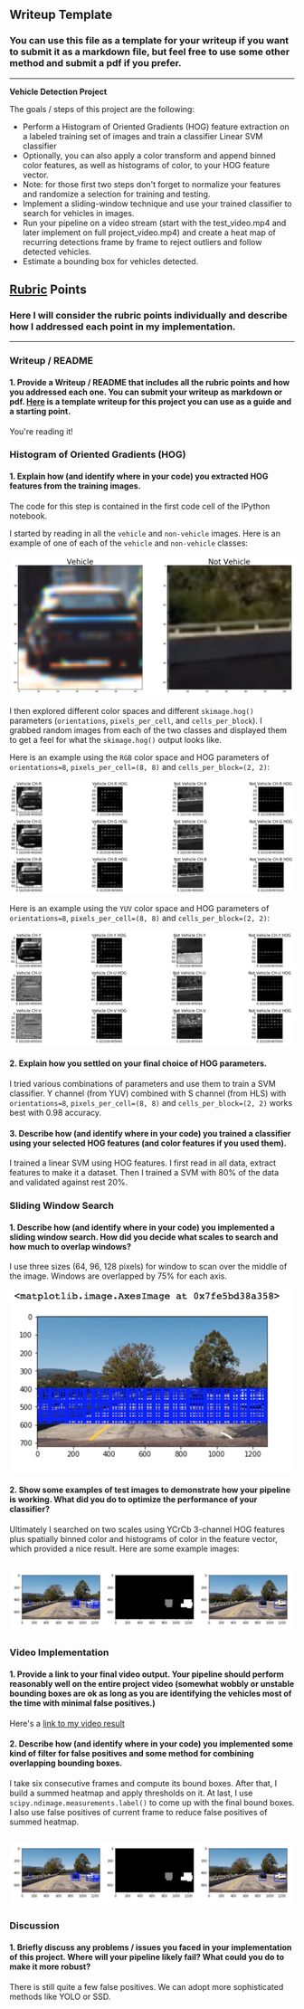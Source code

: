 ## Writeup Template
### You can use this file as a template for your writeup if you want to submit it as a markdown file, but feel free to use some other method and submit a pdf if you prefer.

---

**Vehicle Detection Project**

The goals / steps of this project are the following:

* Perform a Histogram of Oriented Gradients (HOG) feature extraction on a labeled training set of images and train a classifier Linear SVM classifier
* Optionally, you can also apply a color transform and append binned color features, as well as histograms of color, to your HOG feature vector. 
* Note: for those first two steps don't forget to normalize your features and randomize a selection for training and testing.
* Implement a sliding-window technique and use your trained classifier to search for vehicles in images.
* Run your pipeline on a video stream (start with the test_video.mp4 and later implement on full project_video.mp4) and create a heat map of recurring detections frame by frame to reject outliers and follow detected vehicles.
* Estimate a bounding box for vehicles detected.

[//]: # (Image References)
[car]: ./assets/car.png
[hog1]: ./assets/hog1.png
[hog2]: ./assets/hog2.png
[pipeline]: ./assets/pipeline.png
[windows]: ./assets/windows.png
[video1]: ./project_video_annotated.mp4

## [Rubric](https://review.udacity.com/#!/rubrics/513/view) Points
### Here I will consider the rubric points individually and describe how I addressed each point in my implementation.  

---
### Writeup / README

#### 1. Provide a Writeup / README that includes all the rubric points and how you addressed each one.  You can submit your writeup as markdown or pdf.  [Here](https://github.com/udacity/CarND-Vehicle-Detection/blob/master/writeup_template.md) is a template writeup for this project you can use as a guide and a starting point.  

You're reading it!

### Histogram of Oriented Gradients (HOG)

#### 1. Explain how (and identify where in your code) you extracted HOG features from the training images.

The code for this step is contained in the first code cell of the IPython notebook.  

I started by reading in all the `vehicle` and `non-vehicle` images.  Here is an example of one of each of the `vehicle` and `non-vehicle` classes:

![alt text][car]

I then explored different color spaces and different `skimage.hog()` parameters (`orientations`, `pixels_per_cell`, and `cells_per_block`).  I grabbed random images from each of the two classes and displayed them to get a feel for what the `skimage.hog()` output looks like.

Here is an example using the `RGB` color space and HOG parameters of `orientations=8`, `pixels_per_cell=(8, 8)` and `cells_per_block=(2, 2)`:

![alt text][hog1]

Here is an example using the `YUV` color space and HOG parameters of `orientations=8`, `pixels_per_cell=(8, 8)` and `cells_per_block=(2, 2)`:

![alt text][hog2]

#### 2. Explain how you settled on your final choice of HOG parameters.

I tried various combinations of parameters and use them to train a SVM classifier. Y channel (from YUV) combined with S channel (from HLS) with `orientations=8`, `pixels_per_cell=(8, 8)` and `cells_per_block=(2, 2)` works best with 0.98 accuracy.

#### 3. Describe how (and identify where in your code) you trained a classifier using your selected HOG features (and color features if you used them).

I trained a linear SVM using HOG features. I first read in all data, extract features to make it a dataset. Then I trained a SVM with 80% of the data and validated against rest 20%.

### Sliding Window Search

#### 1. Describe how (and identify where in your code) you implemented a sliding window search.  How did you decide what scales to search and how much to overlap windows?

I use three sizes (64, 96, 128 pixels) for window to scan over the middle of the image. Windows are overlapped by 75% for each axis. 

![alt text][windows]

#### 2. Show some examples of test images to demonstrate how your pipeline is working.  What did you do to optimize the performance of your classifier?

Ultimately I searched on two scales using YCrCb 3-channel HOG features plus spatially binned color and histograms of color in the feature vector, which provided a nice result.  Here are some example images:

![alt text][pipeline]
---

### Video Implementation

#### 1. Provide a link to your final video output.  Your pipeline should perform reasonably well on the entire project video (somewhat wobbly or unstable bounding boxes are ok as long as you are identifying the vehicles most of the time with minimal false positives.)
Here's a [link to my video result](./project_video_annotated.mp4)


#### 2. Describe how (and identify where in your code) you implemented some kind of filter for false positives and some method for combining overlapping bounding boxes.

I take six consecutive frames and compute its bound boxes. After that, I build a summed heatmap and apply thresholds on it. At last, I use `scipy.ndimage.measurements.label()` to come up with the final bound boxes. I also use false positives of current frame to reduce false positives of summed heatmap.

![alt text][pipeline]
---

### Discussion

#### 1. Briefly discuss any problems / issues you faced in your implementation of this project.  Where will your pipeline likely fail?  What could you do to make it more robust?

There is still quite a few false positives. We can adopt more sophisticated methods like YOLO or SSD.

